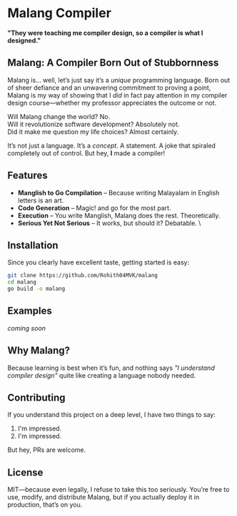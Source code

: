 # Malang Compiler  
**"They were teaching me compiler design, so a compiler is what I designed."**  

## Malang: A Compiler Born Out of Stubbornness  
Malang is... well, let’s just say it’s a *unique* programming language. Born out of sheer defiance and an unwavering commitment to proving a point, Malang is my way of showing that I *did* in fact pay attention in my compiler design course—whether my professor appreciates the outcome or not.  

Will Malang change the world? No.  
Will it revolutionize software development? Absolutely not.  
Did it make me question my life choices? Almost certainly.  

It’s not just a language. It’s a *concept*. A statement. A joke that spiraled completely out of control. But hey, **I** made a compiler!  

## Features  
- **Manglish to Go Compilation** – Because writing Malayalam in English letters is an art.  
- **Code Generation** – Magic! and go for the most part. 
- **Execution** – You write Manglish, Malang does the rest. Theoretically.  
- **Serious Yet Not Serious** – It works, but should it? Debatable.  \

## Installation
Since you clearly have excellent taste, getting started is easy:
```sh
git clone https://github.com/Rohith04MVK/malang
cd malang
go build -o malang
```
## Examples
*coming soon*


## Why Malang?
Because learning is best when it’s fun, and nothing says *"I understand compiler design"* quite like creating a language nobody needed.

## Contributing
If you understand this project on a deep level, I have two things to say:
1. I'm impressed.
2. I'm impressed.

But hey, PRs are welcome.

## License
MIT—because even legally, I refuse to take this too seriously. You’re free to use, modify, and distribute Malang, but if you actually deploy it in production, that’s on you.
